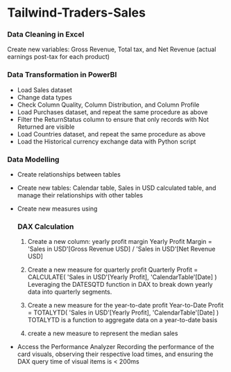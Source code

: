 # Tailwind-Traders-Sales

### Data Cleaning in Excel
Create new variables: Gross Revenue, Total tax, and Net Revenue (actual earnings post-tax for each product)

### Data Transformation in PowerBI
- Load Sales dataset
- Change data types
- Check Column Quality, Column Distribution, and Column Profile
- Load Purchases dataset, and repeat the same procedure as above
- Filter the ReturnStatus column to ensure that only records with Not Returned are visible
- Load Countries dataset, and repeat the same procedure as above
- Load the Historical currency exchange data with Python script

### Data Modelling
- Create relationships between tables
- Create new tables: Calendar table, Sales in USD calculated table, and manage their relationships with other tables
- Create new measures using
  ### DAX Calculation
  1. Create a new column: yearly profit margin
    Yearly Profit Margin = 'Sales in USD'[Gross Revenue USD] / 'Sales in USD'[Net Revenue USD]
 
  2. Create a new measure for quarterly profit
    Quarterly Profit = 
    CALCULATE(
      'Sales in USD'[Yearly Profit],
      'CalendarTable'[Date]
    )
    Leveraging the DATESQTD function in DAX to break down yearly data into quarterly segments.

  3. Create a new measure for the year-to-date profit
     Year-to-Date Profit = 
     TOTALYTD(
      'Sales in USD'[Yearly Profit],
      'CalendarTable'[Date]
     )
     TOTALYTD is a function to aggregate data on a year-to-date basis

  4. create a new measure to represent the median sales
     
- Access the Performance Analyzer
  Recording the performance of the card visuals, observing their respective load times, and ensuring the DAX query time of visual items is < 200ms

  

